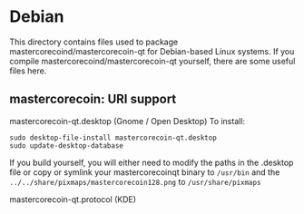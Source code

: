 
Debian
====================
This directory contains files used to package mastercorecoind/mastercorecoin-qt
for Debian-based Linux systems. If you compile mastercorecoind/mastercorecoin-qt yourself, there are some useful files here.

## mastercorecoin: URI support ##


mastercorecoin-qt.desktop  (Gnome / Open Desktop)
To install:

	sudo desktop-file-install mastercorecoin-qt.desktop
	sudo update-desktop-database

If you build yourself, you will either need to modify the paths in
the .desktop file or copy or symlink your mastercorecoinqt binary to `/usr/bin`
and the `../../share/pixmaps/mastercorecoin128.png` to `/usr/share/pixmaps`

mastercorecoin-qt.protocol (KDE)

